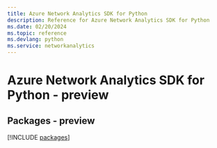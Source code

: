 ```yaml
---
title: Azure Network Analytics SDK for Python
description: Reference for Azure Network Analytics SDK for Python
ms.date: 02/20/2024
ms.topic: reference
ms.devlang: python
ms.service: networkanalytics
---
```

# Azure Network Analytics SDK for Python - preview
## Packages - preview
[!INCLUDE [packages](network-analytics-index.md)]